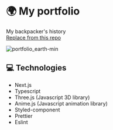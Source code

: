 # 🌍 My portfolio
My backpacker's history  
[Replace from this repo](https://github.com/kazoogon/website)

![portfolio_earth-min](https://user-images.githubusercontent.com/24407811/154156364-b3d65be3-8619-47fb-a547-1a74670b07fd.gif)


## 💻 Technologies
- Next.js
- Typescript
- Three.js (Javascript 3D library)
- Anime.js (Javascript animation library)
- Styled-component
- Prettier
- Eslint

##
